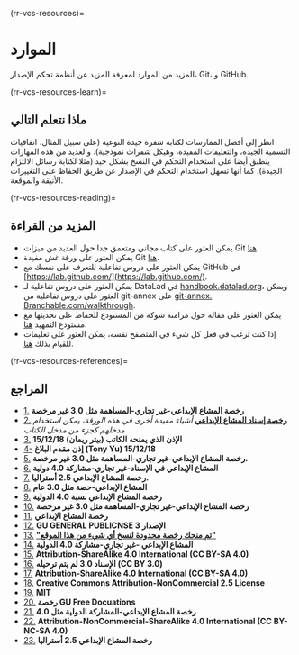 (rr-vcs-resources)=
# الموارد
المزيد من الموارد لمعرفة المزيد عن أنظمة تحكم الإصدار، Git، و GitHub.

(rr-vcs-resources-learn)=
## ماذا نتعلم التالي

انظر إلى أفضل الممارسات لكتابة شفرة جيدة النوعية (على سبيل المثال، اتفاقيات التسمية الجيدة، والتعليقات المفيدة، وهيكل شفرات نموذجية). والعديد من هذه المهارات ينطبق أيضا على استخدام التحكم في النسخ بشكل جيد (مثلا لكتابة رسائل الالتزام الجيدة). كما أنها تسهل استخدام التحكم في الإصدار عن طريق الحفاظ على التغييرات الأنيقة والموقعة.

(rr-vcs-resources-reading)=
## المزيد من القراءة

- يمكن العثور على كتاب مجاني ومتعمق جدا حول العديد من ميزات Git [هنا](https://Git-scm.com/book/en/v2).
- يمكن العثور على ورقة غش مفيدة Git [هنا](https://education.github.com/git-cheat-sheet-education.pdf).
- يمكن العثور على دروس تفاعلية للتعرف على نفسك مع GitHub في [https://lab.github.com/](https://lab.github.com/).
- يمكن العثور على دروس تفاعلية لـ DataLad في [handbook.datalad.org](http://handbook.datalad.org)، ويمكن العثور على دروس تفاعلية من git-annex على [git-annex. Branchable.com/walkthrough](https://git-annex.branchable.com/walkthrough/).
- يمكن العثور على مقالة حول مزامنة شوكة من المستودع للحفاظ على تحديثها مع مستودع التمهيد [هنا](https://help.github.com/en/articles/syncing-a-fork).
- إذا كنت ترغب في فعل كل شيء في المتصفح نفسه، يمكن العثور على تعليمات للقيام بذلك [هنا](https://github.com/KirstieJane/STEMMRoleModels/wiki/Syncing-your-fork-to-the-original-repository-via-the-browser).

(rr-vcs-resources-references)=
## المراجع

- [1.](https://git-scm.com/book/en/v2/Getting-Started-About-Version-Controls) **رخصة المشاع الإبداعي-غير تجاري-المساهمة مثل 3.0 غير مرخصة**
- [2.](https://link.springer.com/article/10.1186/1751-0473-8-7) **[رخصة إسناد المشاع الإبداعي](http://creativecommons.org/licenses/by/2.0)** *أشياء مفيدة أخرى في هذه الورقة، يمكن استخدام مدخلهم كجزء من مدخل الكتاب*
- [3.](http://crlionline.net/node/198) **الإذن الذي يمنحه الكاتب (بيتر ريمان) 15/12/18**
- [4-](https://tonysyu.github.io/source-control-for-scientists-and-soloists.html#.XA6Q3mj7RPY) **إذن مقدم البلاغ (Tony Yu) 15/12/18**
- [5.](https://git-scm.com/book/en/v2/Git-Basics-Getting-a-Git-Repository#ch02-git-basics-chapter) **رخصة المشاع الإبداعي-غير تجاري-المساهمة مثل 3.0 غير مرخصة.**
- [6.](https://githowto.com/undoing_committed_changes) **المشاع الإبداعي في الإسناد-غير تجاري-مشاركة 4.0 دولية**
- [7.](https://www.atlassian.com/git/tutorials/saving-changes/git-diff) **رخصة المشاع الإبداعي 2.5 أستراليا.**
- [8.](http://sethrobertson.github.io/GitBestPractices/) **المشاع الإبداعي-حصة مثل 3.0 عام**
- [9.](https://guide.esciencecenter.nl/best_practices/version_control.html) **رخصة المشاع الإبداعي نسبة 4.0 الدولية**
- [10.](https://git-scm.com/book/en/v2/Distributed-Git-Contributing-to-a-Project) **رخصة المشاع الإبداعي-غير تجاري-المساهمة مثل 3.0 غير مرخصة**
- [11.](https://opensource.com/article/18/5/git-branching) **رخصة المشاع الإبداعي**
- [12.](https://github.com/Kunena/Kunena-Forum/wiki/Create-a-new-branch-with-git-and-manage-branches) **GU GENERAL PUBLICNSE الإصدار 3**
- [13.](http://genomewiki.ucsc.edu/index.php/Resolving_merge_conflicts_in_Git) **["تم منحك رخصة محدودة لنسخ أي شيء من هذا الموقع"](http://genomewiki.ucsc.edu/index.php/Genomewiki:General_disclaimer)**
- [14.](https://githowto.com/resolving_conflicts) **المشاع الإبداعي -غير تجاري-مشاركة 4.0 الدولية**
- [15.](https://opensource.com/article/18/1/step-step-guide-git) **Attribution-ShareAlike 4.0 International (CC BY-SA 4.0)**
- [16.](https://kbroman.org/github_tutorial/pages/init.html) **الإسناد 3.0 لم يتم ترحيله (CC BY 3.0)**
- [17.](https://opensource.com/article/18/2/how-clone-modify-add-delete-git-files) **Attribution-ShareAlike 4.0 International (CC BY-SA 4.0)**
- [18.](https://thejunkland.com/blog/how-to-write-good-readme.html) **Creative Commons Attribution-NonCommercial 2.5 License**
- [19.](https://gist.github.com/PurpleBooth/109311bb0361f32d87a2) **MIT**
- [20.](https://commons.wikimedia.org/wiki/Taj_Mahal#/media/File:Taj_Mahal_in_March_2004.jpg) **رخصة GU Free Docuations**
- [21.](https://juristr.com/blog/2013/04/git-explained/) **رخصة المشاع الإبداعي-المشاركة الدولية مثل 4.0**
- [22.](http://simpleprimate.com/github-for-web-designers/glossary.html) **Attribution-NonCommercial-ShareAlike 4.0 International (CC BY-NC-SA 4.0)**
- [23.](https://www.atlassian.com/git/tutorials/merging-vs-rebasing) **رخصة المشاع الإبداعي 2.5 أستراليا**
